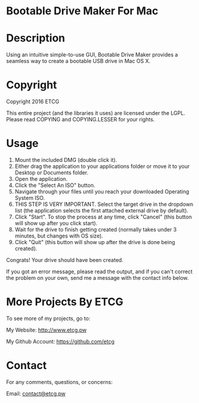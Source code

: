 # Bootable Drive Maker For Mac

# Description
Using an intuitive simple-to-use GUI, Bootable Drive Maker provides a seamless way to create a bootable USB drive in Mac OS X.

# Copyright
Copyright 2016 ETCG

This entire project (and the libraries it uses) are licensed under the LGPL. Please read COPYING and COPYING.LESSER for your rights.

# Usage
1. Mount the included DMG (double click it).
2. Either drag the application to your applications folder or move it to your Desktop or Documents folder.
3. Open the application.
4. Click the "Select An ISO" button.
5. Navigate through your files until you reach your downloaded Operating System ISO.
6. THIS STEP IS VERY IMPORTANT. Select the target drive in the dropdown list (the application selects the first attached external drive by default).
7. Click "Start". To stop the process at any time, click "Cancel" (this button will show up after you click start).
8. Wait for the drive to finish getting created (normally takes under 3 minutes, but changes with OS size).
9. Click "Quit" (this button will show up after the drive is done being created).

Congrats! Your drive should have been created. 

If you got an error message, please read the output, and if you can't correct the problem on your own, send me a message with the contact info below.

# More Projects By ETCG
To see more of my projects, go to:

My Website: http://www.etcg.pw

My Github Account: https://github.com/etcg

# Contact
For any comments, questions, or concerns:

Email: contact@etcg.pw
